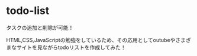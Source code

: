# todo-list
タスクの追加と削除が可能！


HTML,CSS,JavaScriptの勉強をしているため、その応用としてoutubeやさまざまなサイトを見ながらtodoリストを作成してみた！
